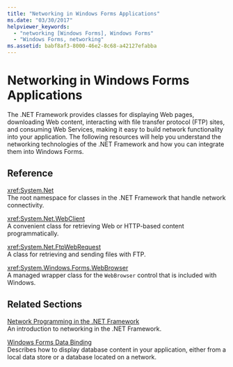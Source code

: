 ```yaml
---
title: "Networking in Windows Forms Applications"
ms.date: "03/30/2017"
helpviewer_keywords: 
  - "networking [Windows Forms], Windows Forms"
  - "Windows Forms, networking"
ms.assetid: babf8af3-8000-46e2-8c68-a42127efabba
---
```

# Networking in Windows Forms Applications
The .NET Framework provides classes for displaying Web pages, downloading Web content, interacting with file transfer protocol (FTP) sites, and consuming Web Services, making it easy to build network functionality into your application. The following resources will help you understand the networking technologies of the .NET Framework and how you can integrate them into Windows Forms.  
  
## Reference  
 <xref:System.Net>  
 The root namespace for classes in the .NET Framework that handle network connectivity.  
  
 <xref:System.Net.WebClient>  
 A convenient class for retrieving Web or HTTP-based content programmatically.  
  
 <xref:System.Net.FtpWebRequest>  
 A class for retrieving and sending files with FTP.  
  
 <xref:System.Windows.Forms.WebBrowser>  
 A managed wrapper class for the `WebBrowser` control that is included with Windows.  
  
## Related Sections  
 [Network Programming in the .NET Framework](../../network-programming/index.md)  
 An introduction to networking in the .NET Framework.  
  
 [Windows Forms Data Binding](../windows-forms-data-binding.md)  
 Describes how to display database content in your application, either from a local data store or a database located on a network.
